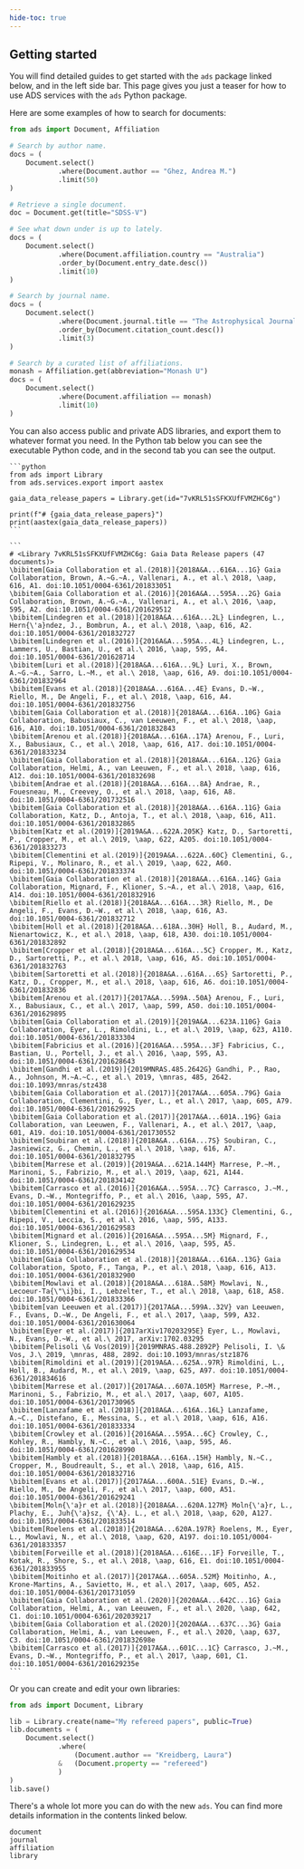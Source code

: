 ```yaml
---
hide-toc: true
---
```


## Getting started

You will find detailed guides to get started with the ``ads`` package linked below, and in the left side bar. This page gives you just a teaser for how to use ADS services with the ``ads`` Python package.


Here are some examples of how to search for documents:

```python
from ads import Document, Affiliation

# Search by author name.
docs = (
    Document.select()
            .where(Document.author == "Ghez, Andrea M.")
            .limit(50)
)

# Retrieve a single document.
doc = Document.get(title="SDSS-V")

# See what down under is up to lately.
docs = (
    Document.select()
            .where(Document.affiliation.country == "Australia")
            .order_by(Document.entry_date.desc())
            .limit(10)
)

# Search by journal name.
docs = (
    Document.select()
            .where(Document.journal.title == "The Astrophysical Journal")
            .order_by(Document.citation_count.desc())
            .limit(3)
)

# Search by a curated list of affiliations.
monash = Affiliation.get(abbreviation="Monash U")
docs = (
    Document.select()
            .where(Document.affiliation == monash)
            .limit(10)
)
```

You can also access public and private ADS libraries, and export them to whatever format you need. In the Python tab below you can see the executable Python code, and in the second tab you can see the output.

``````{tab} Python
```python
from ads import Library
from ads.services.export import aastex

gaia_data_release_papers = Library.get(id="7vKRL51sSFKXUfFVMZHC6g")

print(f"# {gaia_data_release_papers}")
print(aastex(gaia_data_release_papers))
```
``````
``````{tab} Output
```
# <Library 7vKRL51sSFKXUfFVMZHC6g: Gaia Data Release papers (47 documents)>
\bibitem[Gaia Collaboration et al.(2018)]{2018A&A...616A...1G} Gaia Collaboration, Brown, A.~G.~A., Vallenari, A., et al.\ 2018, \aap, 616, A1. doi:10.1051/0004-6361/201833051
\bibitem[Gaia Collaboration et al.(2016)]{2016A&A...595A...2G} Gaia Collaboration, Brown, A.~G.~A., Vallenari, A., et al.\ 2016, \aap, 595, A2. doi:10.1051/0004-6361/201629512
\bibitem[Lindegren et al.(2018)]{2018A&A...616A...2L} Lindegren, L., Hern{\'a}ndez, J., Bombrun, A., et al.\ 2018, \aap, 616, A2. doi:10.1051/0004-6361/201832727
\bibitem[Lindegren et al.(2016)]{2016A&A...595A...4L} Lindegren, L., Lammers, U., Bastian, U., et al.\ 2016, \aap, 595, A4. doi:10.1051/0004-6361/201628714
\bibitem[Luri et al.(2018)]{2018A&A...616A...9L} Luri, X., Brown, A.~G.~A., Sarro, L.~M., et al.\ 2018, \aap, 616, A9. doi:10.1051/0004-6361/201832964
\bibitem[Evans et al.(2018)]{2018A&A...616A...4E} Evans, D.~W., Riello, M., De Angeli, F., et al.\ 2018, \aap, 616, A4. doi:10.1051/0004-6361/201832756
\bibitem[Gaia Collaboration et al.(2018)]{2018A&A...616A..10G} Gaia Collaboration, Babusiaux, C., van Leeuwen, F., et al.\ 2018, \aap, 616, A10. doi:10.1051/0004-6361/201832843
\bibitem[Arenou et al.(2018)]{2018A&A...616A..17A} Arenou, F., Luri, X., Babusiaux, C., et al.\ 2018, \aap, 616, A17. doi:10.1051/0004-6361/201833234
\bibitem[Gaia Collaboration et al.(2018)]{2018A&A...616A..12G} Gaia Collaboration, Helmi, A., van Leeuwen, F., et al.\ 2018, \aap, 616, A12. doi:10.1051/0004-6361/201832698
\bibitem[Andrae et al.(2018)]{2018A&A...616A...8A} Andrae, R., Fouesneau, M., Creevey, O., et al.\ 2018, \aap, 616, A8. doi:10.1051/0004-6361/201732516
\bibitem[Gaia Collaboration et al.(2018)]{2018A&A...616A..11G} Gaia Collaboration, Katz, D., Antoja, T., et al.\ 2018, \aap, 616, A11. doi:10.1051/0004-6361/201832865
\bibitem[Katz et al.(2019)]{2019A&A...622A.205K} Katz, D., Sartoretti, P., Cropper, M., et al.\ 2019, \aap, 622, A205. doi:10.1051/0004-6361/201833273
\bibitem[Clementini et al.(2019)]{2019A&A...622A..60C} Clementini, G., Ripepi, V., Molinaro, R., et al.\ 2019, \aap, 622, A60. doi:10.1051/0004-6361/201833374
\bibitem[Gaia Collaboration et al.(2018)]{2018A&A...616A..14G} Gaia Collaboration, Mignard, F., Klioner, S.~A., et al.\ 2018, \aap, 616, A14. doi:10.1051/0004-6361/201832916
\bibitem[Riello et al.(2018)]{2018A&A...616A...3R} Riello, M., De Angeli, F., Evans, D.~W., et al.\ 2018, \aap, 616, A3. doi:10.1051/0004-6361/201832712
\bibitem[Holl et al.(2018)]{2018A&A...618A..30H} Holl, B., Audard, M., Nienartowicz, K., et al.\ 2018, \aap, 618, A30. doi:10.1051/0004-6361/201832892
\bibitem[Cropper et al.(2018)]{2018A&A...616A...5C} Cropper, M., Katz, D., Sartoretti, P., et al.\ 2018, \aap, 616, A5. doi:10.1051/0004-6361/201832763
\bibitem[Sartoretti et al.(2018)]{2018A&A...616A...6S} Sartoretti, P., Katz, D., Cropper, M., et al.\ 2018, \aap, 616, A6. doi:10.1051/0004-6361/201832836
\bibitem[Arenou et al.(2017)]{2017A&A...599A..50A} Arenou, F., Luri, X., Babusiaux, C., et al.\ 2017, \aap, 599, A50. doi:10.1051/0004-6361/201629895
\bibitem[Gaia Collaboration et al.(2019)]{2019A&A...623A.110G} Gaia Collaboration, Eyer, L., Rimoldini, L., et al.\ 2019, \aap, 623, A110. doi:10.1051/0004-6361/201833304
\bibitem[Fabricius et al.(2016)]{2016A&A...595A...3F} Fabricius, C., Bastian, U., Portell, J., et al.\ 2016, \aap, 595, A3. doi:10.1051/0004-6361/201628643
\bibitem[Gandhi et al.(2019)]{2019MNRAS.485.2642G} Gandhi, P., Rao, A., Johnson, M.~A.~C., et al.\ 2019, \mnras, 485, 2642. doi:10.1093/mnras/stz438
\bibitem[Gaia Collaboration et al.(2017)]{2017A&A...605A..79G} Gaia Collaboration, Clementini, G., Eyer, L., et al.\ 2017, \aap, 605, A79. doi:10.1051/0004-6361/201629925
\bibitem[Gaia Collaboration et al.(2017)]{2017A&A...601A..19G} Gaia Collaboration, van Leeuwen, F., Vallenari, A., et al.\ 2017, \aap, 601, A19. doi:10.1051/0004-6361/201730552
\bibitem[Soubiran et al.(2018)]{2018A&A...616A...7S} Soubiran, C., Jasniewicz, G., Chemin, L., et al.\ 2018, \aap, 616, A7. doi:10.1051/0004-6361/201832795
\bibitem[Marrese et al.(2019)]{2019A&A...621A.144M} Marrese, P.~M., Marinoni, S., Fabrizio, M., et al.\ 2019, \aap, 621, A144. doi:10.1051/0004-6361/201834142
\bibitem[Carrasco et al.(2016)]{2016A&A...595A...7C} Carrasco, J.~M., Evans, D.~W., Montegriffo, P., et al.\ 2016, \aap, 595, A7. doi:10.1051/0004-6361/201629235
\bibitem[Clementini et al.(2016)]{2016A&A...595A.133C} Clementini, G., Ripepi, V., Leccia, S., et al.\ 2016, \aap, 595, A133. doi:10.1051/0004-6361/201629583
\bibitem[Mignard et al.(2016)]{2016A&A...595A...5M} Mignard, F., Klioner, S., Lindegren, L., et al.\ 2016, \aap, 595, A5. doi:10.1051/0004-6361/201629534
\bibitem[Gaia Collaboration et al.(2018)]{2018A&A...616A..13G} Gaia Collaboration, Spoto, F., Tanga, P., et al.\ 2018, \aap, 616, A13. doi:10.1051/0004-6361/201832900
\bibitem[Mowlavi et al.(2018)]{2018A&A...618A..58M} Mowlavi, N., Lecoeur-Ta{\"\i}bi, I., Lebzelter, T., et al.\ 2018, \aap, 618, A58. doi:10.1051/0004-6361/201833366
\bibitem[van Leeuwen et al.(2017)]{2017A&A...599A..32V} van Leeuwen, F., Evans, D.~W., De Angeli, F., et al.\ 2017, \aap, 599, A32. doi:10.1051/0004-6361/201630064
\bibitem[Eyer et al.(2017)]{2017arXiv170203295E} Eyer, L., Mowlavi, N., Evans, D.~W., et al.\ 2017, arXiv:1702.03295
\bibitem[Pelisoli \& Vos(2019)]{2019MNRAS.488.2892P} Pelisoli, I. \& Vos, J.\ 2019, \mnras, 488, 2892. doi:10.1093/mnras/stz1876
\bibitem[Rimoldini et al.(2019)]{2019A&A...625A..97R} Rimoldini, L., Holl, B., Audard, M., et al.\ 2019, \aap, 625, A97. doi:10.1051/0004-6361/201834616
\bibitem[Marrese et al.(2017)]{2017A&A...607A.105M} Marrese, P.~M., Marinoni, S., Fabrizio, M., et al.\ 2017, \aap, 607, A105. doi:10.1051/0004-6361/201730965
\bibitem[Lanzafame et al.(2018)]{2018A&A...616A..16L} Lanzafame, A.~C., Distefano, E., Messina, S., et al.\ 2018, \aap, 616, A16. doi:10.1051/0004-6361/201833334
\bibitem[Crowley et al.(2016)]{2016A&A...595A...6C} Crowley, C., Kohley, R., Hambly, N.~C., et al.\ 2016, \aap, 595, A6. doi:10.1051/0004-6361/201628990
\bibitem[Hambly et al.(2018)]{2018A&A...616A..15H} Hambly, N.~C., Cropper, M., Boudreault, S., et al.\ 2018, \aap, 616, A15. doi:10.1051/0004-6361/201832716
\bibitem[Evans et al.(2017)]{2017A&A...600A..51E} Evans, D.~W., Riello, M., De Angeli, F., et al.\ 2017, \aap, 600, A51. doi:10.1051/0004-6361/201629241
\bibitem[Moln{\'a}r et al.(2018)]{2018A&A...620A.127M} Moln{\'a}r, L., Plachy, E., Juh{\'a}sz, {\'A}. L., et al.\ 2018, \aap, 620, A127. doi:10.1051/0004-6361/201833514
\bibitem[Roelens et al.(2018)]{2018A&A...620A.197R} Roelens, M., Eyer, L., Mowlavi, N., et al.\ 2018, \aap, 620, A197. doi:10.1051/0004-6361/201833357
\bibitem[Forveille et al.(2018)]{2018A&A...616E...1F} Forveille, T., Kotak, R., Shore, S., et al.\ 2018, \aap, 616, E1. doi:10.1051/0004-6361/201833955
\bibitem[Moitinho et al.(2017)]{2017A&A...605A..52M} Moitinho, A., Krone-Martins, A., Savietto, H., et al.\ 2017, \aap, 605, A52. doi:10.1051/0004-6361/201731059
\bibitem[Gaia Collaboration et al.(2020)]{2020A&A...642C...1G} Gaia Collaboration, Helmi, A., van Leeuwen, F., et al.\ 2020, \aap, 642, C1. doi:10.1051/0004-6361/202039217
\bibitem[Gaia Collaboration et al.(2020)]{2020A&A...637C...3G} Gaia Collaboration, Helmi, A., van Leeuwen, F., et al.\ 2020, \aap, 637, C3. doi:10.1051/0004-6361/201832698e
\bibitem[Carrasco et al.(2017)]{2017A&A...601C...1C} Carrasco, J.~M., Evans, D.~W., Montegriffo, P., et al.\ 2017, \aap, 601, C1. doi:10.1051/0004-6361/201629235e
```
``````

Or you can create and edit your own libraries:

```python
from ads import Document, Library

lib = Library.create(name="My refereed papers", public=True)
lib.documents = (
    Document.select()
            .where(
                (Document.author == "Kreidberg, Laura")
            &   (Document.property == "refereed")
            )
)
lib.save()
```

There's a whole lot more you can do with the new ``ads``. You can find more details information in the contents linked below.

```{toctree}
document
journal
affiliation
library
```
